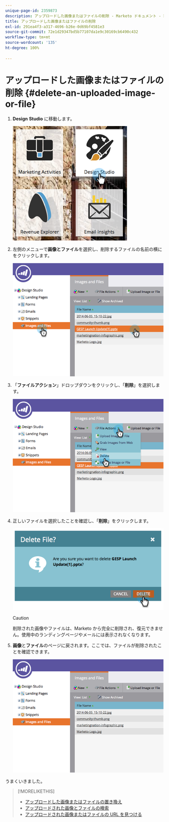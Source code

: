 ```yaml
---
unique-page-id: 2359873
description: アップロードした画像またはファイルの削除 - Marketo ドキュメント - 製品ドキュメント
title: アップロードした画像またはファイルの削除
exl-id: 291ea4f3-a317-4696-b26e-0d69bf4581e3
source-git-commit: 72e1d29347bd5b77107da1e9c30169cb6490c432
workflow-type: tm+mt
source-wordcount: '135'
ht-degree: 100%

---
```


# アップロードした画像またはファイルの削除 {#delete-an-uploaded-image-or-file}

1. **Design** **Studio** に移動します。

   ![](assets/designstudio-5.png)

1. 左側のメニューで&#x200B;**画像とファイル**&#x200B;を選択し、削除するファイルの名前の横にをクリックします。

   ![](assets/image2014-9-16-11-3a18-3a15.png)

1. 「**ファイルアクション**」ドロップダウンをクリックし、「**削除**」を選択します。

   ![](assets/image2014-9-16-11-3a18-3a22.png)

1. 正しいファイルを選択したことを確認し、「**削除**」をクリックします。

   ![](assets/image2014-9-16-11-3a18-3a30.png)

   >[!CAUTION]
   >
   >削除された画像やファイルは、Marketo から完全に削除され、復元できません。使用中のランディングページやメールには表示されなくなります。

1. **画像**&#x200B;と&#x200B;**ファイル**&#x200B;のページに戻されます。ここでは、ファイルが削除されたことを確認できます。

   ![](assets/image2014-9-16-11-3a19-3a0.png)

うまくいきました。

>[!MORELIKETHIS]
>
>* [アップロードした画像またはファイルの置き換え](/help/marketo/product-docs/demand-generation/images-and-files/replace-an-uploaded-image-or-file.md)
>* [アップロードされた画像とファイルの検索](/help/marketo/product-docs/demand-generation/images-and-files/search-uploaded-images-and-files.md)
>* [アップロードされた画像またはファイルの URL を見つける](/help/marketo/product-docs/demand-generation/images-and-files/find-the-url-of-an-uploaded-image-or-file.md)

